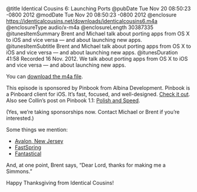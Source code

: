 @title Identical Cousins 6: Launching Ports
@pubDate Tue Nov 20 08:50:23 -0800 2012
@modDate Tue Nov 20 08:50:23 -0800 2012
@enclosure https://identicalcousins.net/downloads/identicalcousins6.m4a
@enclosureType audio/x-m4a
@enclosureLength 30387335
@itunesItemSummary Brent and Michael talk about porting apps from OS X to iOS and vice versa — and about launching new apps.
@itunesItemSubtitle Brent and Michael talk about porting apps from OS X to iOS and vice versa — and about launching new apps.
@itunesDuration 41:58
Recorded 16 Nov. 2012. We talk about porting apps from OS X to iOS and vice versa — and about launching new apps.

You can <a href="https://identicalcousins.net/downloads/identicalcousins6.m4a">download the m4a file</a>.

This episode is sponsored by Pinbook from Albina Development. Pinbook is a Pinboard client for iOS. It’s fast, focused, and well-designed. <a href="https://itunes.apple.com/us/app/pinbook-for-pinboard/id564452716?mt=8">Check it out</a>. Also see Collin’s post on Pinbook 1.1: <a href="http://collindonnell.com/2012/11/06/pinbook-1-1-polish-and-speed/">Polish and Speed</a>.

(Yes, we’re taking sponsorships now. Contact Michael or Brent if you’re interested.)

Some things we mention:

<ul>
<li><a href="http://avalonboro.net/">Avalon, New Jersey</a></li>
<li><a href="http://www.fastspring.com/">FastSpring</a></li>
<li><a href="http://flexibits.com/">Fantastical</a></li></ul>

And, at one point, Brent says, “Dear Lord, thanks for making me a Simmons.”

Happy Thanksgiving from Identical Cousins!

